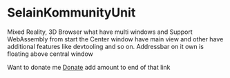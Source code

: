 # SelainKommunityUnit
Mixed Reality, 3D Browser what have multi windows and Support WebAssembly from start 
the Center window have main view and other have additional features like devtooling and so on.
Addressbar on it own is floating above central window 


Want to donate me [Donate](https://paypal.me/janisku7/) add amount to end of that link
